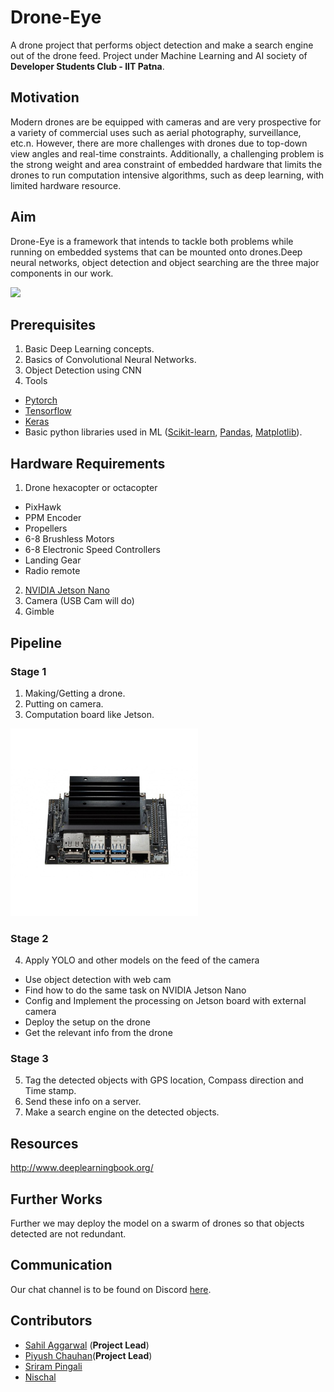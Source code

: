 # Drone-Eye
A drone project that performs object detection and make a search engine out of the drone feed.  Project under Machine Learning and AI society of **Developer Students Club - IIT Patna**.

## Motivation
Modern drones are be equipped with cameras and are very prospective for a variety of commercial uses such as aerial photography, surveillance, etc.n. However, there are more challenges with drones due to top-down view angles and real-time constraints. Additionally, a challenging problem is the strong weight and area constraint of embedded hardware that limits the drones to run computation intensive algorithms, such as deep learning, with limited hardware resource.

## Aim
Drone-Eye is a framework that intends to tackle both problems while running on embedded systems that can be mounted onto drones.Deep neural networks, object detection and object searching are the three major components in our work.

![](bloggif.gif)

## Prerequisites
1. Basic Deep Learning concepts.
2. Basics of Convolutional Neural Networks.
3. Object Detection using CNN
4. Tools
* [Pytorch](https://pytorch.org)
* [Tensorflow](https://www.tensorflow.org/)
* [Keras](https://keras.io/)
* Basic python libraries used in ML ([Scikit-learn](https://scikit-learn.org/), [Pandas](https://pandas.pydata.org/), [Matplotlib](https://matplotlib.org/)).

## Hardware Requirements
1. Drone hexacopter or octacopter
  - PixHawk
  - PPM Encoder
  - Propellers
  - 6-8 Brushless Motors
  - 6-8 Electronic Speed Controllers
  - Landing Gear
  - Radio remote
2. [NVIDIA Jetson Nano](https://developer.nvidia.com/embedded/jetson-nano-developer-kit)
3. Camera (USB Cam will do)
4. Gimble

## Pipeline 

### Stage 1

  1. Making/Getting a drone.
  2. Putting on camera.
  3. Computation board like Jetson.
  <img src="nvidia-jetson-nano-600x600.jpg" width="300" height="300">
  

### Stage 2

4. Apply YOLO and other models on the feed of the camera
  - Use object detection with web cam 
  - Find how to do the same task on NVIDIA Jetson Nano
  - Config and Implement the processing on Jetson board with external camera
  - Deploy the setup on the drone
  - Get the relevant info from the drone

### Stage 3

5. Tag the detected objects with GPS location, Compass direction and Time stamp.
6. Send these info on a server.
7. Make a search engine on the detected objects.


## Resources
http://www.deeplearningbook.org/

## Further Works
Further we may deploy the model on a swarm of drones so that objects detected are not redundant.

## Communication
Our chat channel is to be found on Discord [here](https://discordapp.com/channels/544501728498810880/591531461291671563).

## Contributors
* [Sahil Aggarwal](https://github.com/sahilee26) (**Project Lead**)
* [Piyush Chauhan](https://github.com/piyushchauhan)(**Project Lead**)
* [Sriram Pingali](https://github.com/)
* [Nischal](https://github.com/)

